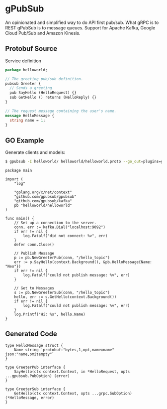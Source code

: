 # gPubSub

An opinionated and simplified way to do API first pub/sub. What gRPC is to REST gPubSub is to message queues.
Support for Apache Kafka, Google Cloud Pub/Sub and Amazon Kinesis.

## Protobuf Source

Service definition

```protobuf
package helloworld;

// The greeting pub/sub definition.
pubsub Greeter {
  // Sends a greeting
  pub SayHello (HelloRequest) {}
  sub GetHello () returns (HelloReply) {}
}

// The request message containing the user's name.
message HelloMessage {
  string name = 1;
}
```

## GO Example

Generate clients and models:

```bash
$ gpubsub -I helloworld/ helloworld/helloworld.proto --go_out=plugins=gpubsub:helloworld
```

```golang
package main

import (
	"log"

	"golang.org/x/net/context"
	"github.com/gpubsub/gpubsub"
	"github.com/gpubsub/kafka"
	pb "helloworld/helloworld"
)

func main() {
	// Set up a connection to the server.
	conn, err := kafka.Dial("localhost:9092")
	if err != nil {
		log.Fatalf("did not connect: %v", err)
	}
	defer conn.Close()

    // Publish Message
	p := pb.NewGreeterPub(conn, "/hello_topic")
	err := p.SayHello(context.Background(), &pb.HelloMessage{Name: "Neo"})
	if err != nil {
		log.Fatalf("could not publish message: %v", err)
    }

    // Get to Messages
	s := pb.NewGreeterSub(conn, "/hello_topic")
	hello, err := s.GetHello(context.Background())
	if err != nil {
		log.Fatalf("could not publish message: %v", err)
    }
	log.Printf("Hi: %s", hello.Name)
}
```

## Generated Code

```golang
type HelloMessage struct {
	Name string `protobuf:"bytes,1,opt,name=name" json:"name,omitempty"`
}

type GreeterPub interface {
	SayHello(ctx context.Context, in *HelloRequest, opts ...gpubsub.PubOption) (error)
}

type GreeterSub interface {
	GetHello(ctx context.Context, opts ...grpc.SubOption) (*HelloMessage, error)
}
```
